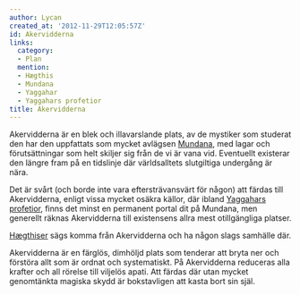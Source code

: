 ```yaml
---
author: Lycan
created_at: '2012-11-29T12:05:57Z'
id: Akervidderna
links:
  category:
  - Plan
  mention:
  - Hægthis
  - Mundana
  - Yaggahar
  - Yaggahars profetior
title: Akervidderna
---
```


Akervidderna är en blek och illavarslande plats, av de mystiker som studerat den har den uppfattats
som mycket avlägsen [Mundana], med lagar och förutsättningar som helt skiljer sig från de vi är vana
vid. Eventuellt existerar den längre fram på en tidslinje där världsalltets slutgiltiga undergång är
nära.

Det är svårt (och borde inte vara eftersträvansvärt för någon) att färdas till Akervidderna, enligt
vissa mycket osäkra källor, där ibland [Yaggahars][] [profetior], finns det minst en permanent
portal dit på Mundana, men generellt räknas Akervidderna till existensens allra mest otillgängliga
platser.

[Hægthiser] sägs komma från Akervidderna och ha någon slags samhälle där.

Akervidderna är en färglös, dimhöljd plats som tenderar att bryta ner och förstöra allt som är
ordnat och systematiskt. På Akervidderna reduceras alla krafter och all rörelse till viljelös apati.
Att färdas där utan mycket genomtänkta magiska skydd är bokstavligen att kasta bort sin själ.

  [Mundana]: Mundana
  [Yaggahars]: Yaggahar
  [profetior]: Yaggahars_profetior
  [Hægthiser]: Hægthis